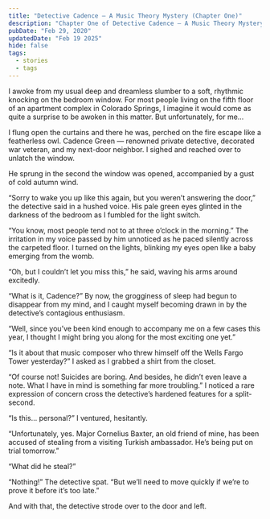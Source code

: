 ```yaml
---
title: "Detective Cadence — A Music Theory Mystery (Chapter One)"
description: "Chapter One of Detective Cadence — A Music Theory Mystery"
pubDate: "Feb 29, 2020"
updatedDate: "Feb 19 2025"
hide: false
tags:
  - stories
  - tags    
---
```


I awoke from my usual deep and dreamless slumber to a soft, rhythmic knocking on the bedroom window. For most people living on the fifth floor of an apartment complex in Colorado Springs, I imagine it would come as quite a surprise to be awoken in this matter. But unfortunately, for me…

I flung open the curtains and there he was, perched on the fire escape like a featherless owl. Cadence Green — renowned private detective, decorated war veteran, and my next-door neighbor. I sighed and reached over to unlatch the window.

He sprung in the second the window was opened, accompanied by a gust of cold autumn wind.

“Sorry to wake you up like this again, but you weren’t answering the door,” the detective said in a hushed voice. His pale green eyes glinted in the darkness of the bedroom as I fumbled for the light switch.

“You know, most people tend not to at three o’clock in the morning.” The irritation in my voice passed by him unnoticed as he paced silently across the carpeted floor. I turned on the lights, blinking my eyes open like a baby emerging from the womb.

“Oh, but I couldn’t let you miss this,” he said, waving his arms around excitedly.

“What is it, Cadence?” By now, the grogginess of sleep had begun to disappear from my mind, and I caught myself becoming drawn in by the detective’s contagious enthusiasm.

“Well, since you’ve been kind enough to accompany me on a few cases this year, I thought I might bring you along for the most exciting one yet.”

“Is it about that music composer who threw himself off the Wells Fargo Tower yesterday?” I asked as I grabbed a shirt from the closet.

“Of course not! Suicides are boring. And besides, he didn’t even leave a note. What I have in mind is something far more troubling.” I noticed a rare expression of concern cross the detective’s hardened features for a split-second.

“Is this… personal?” I ventured, hesitantly.

“Unfortunately, yes. Major Cornelius Baxter, an old friend of mine, has been accused of stealing from a visiting Turkish ambassador. He’s being put on trial tomorrow.”

“What did he steal?”

“Nothing!” The detective spat. “But we’ll need to move quickly if we’re to prove it before it’s too late.”

And with that, the detective strode over to the door and left.